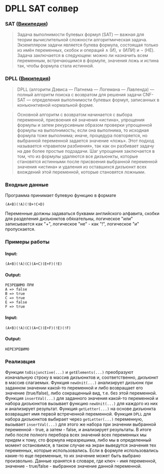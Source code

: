 # DPLL SAT солвер

### SAT ([Википедия](https://ru.wikipedia.org/wiki/%D0%97%D0%B0%D0%B4%D0%B0%D1%87%D0%B0_%D0%B2%D1%8B%D0%BF%D0%BE%D0%BB%D0%BD%D0%B8%D0%BC%D0%BE%D1%81%D1%82%D0%B8_%D0%B1%D1%83%D0%BB%D0%B5%D0%B2%D1%8B%D1%85_%D1%84%D0%BE%D1%80%D0%BC%D1%83%D0%BB#%D0%92%D1%8B%D1%87%D0%B8%D1%81%D0%BB%D0%B8%D1%82%D0%B5%D0%BB%D1%8C%D0%BD%D0%B0%D1%8F_%D1%81%D0%BB%D0%BE%D0%B6%D0%BD%D0%BE%D1%81%D1%82%D1%8C))
> Задача выполнимости булевых формул (SAT) — важная для теории вычислительной сложности алгоритмическая задача. Экземпляром задачи является булева формула, состоящая только из имён переменных, скобок и операций $\wedge$ (И), $\vee$  (ИЛИ) и $\neg$  (HE). Задача заключается в следующем: можно ли назначить всем переменным, встречающимся в формуле, значения ложь и истина так, чтобы формула стала истинной.

### DPLL ([Википедия](https://ru.wikipedia.org/wiki/DPLL#%D0%A0%D0%B5%D0%B0%D0%BB%D0%B8%D0%B7%D0%B0%D1%86%D0%B8%D0%B8_%D0%B8_%D0%BF%D1%80%D0%B8%D0%BB%D0%BE%D0%B6%D0%B5%D0%BD%D0%B8%D1%8F))
>DPLL (алгоритм Дэвиса — Патнема — Логемана — Лавленда) — полный алгоритм поиска с возвратом для решения задачи CNF-SAT — определения выполнимости булевых формул, записанных в конъюнктивной нормальной форме.

>Основной алгоритм с возвратом начинается с выбора переменной, присвоения ей значения «истина», упрощения формулы и затем рекурсивным образом проверки упрощенной формулы на выполнимость; если она выполнима, то исходная формула тоже выполнима; иначе, процедура повторяется, но выбранной переменной задается значение «ложь». Этот подход называется «правилом разбиения», так как он разбивает задачу на две более простые подзадачи. Шаг упрощения заключается в том, что из формулы удаляются все дизъюнкты, которые становятся истинными после присвоения выбранной переменной значения «истина» и удаления из оставшихся дизъюнкт всех вхождений этой переменной, которые становятся ложными.

### Входные данные
Программа принимает булевую функцию в формате 
```
(A+B)(!A)(!B+!C+D)
```
Переменные должны задаваться буквами английского алфавита, скобки для разделения дизъюнктов обяхательны, логическое "или" записывается как "+", логическое "не" - как "!", логическое "и" пропускается.

### Примеры работы

#### Input:
```
(A+B)(!A)(C)(A+C)(E+F)(!E)
````

#### Output:

```
РЕЗРЕШИМО ПРИ
A => false
B => true
C => true
E => false
F => true
```

#### Input:
```
(A+B)(!A)(C)(A+C)(E+F)(!E)(!F)
````

#### Output:

```
НЕРЕЗРЕШИМО
```

### Реализвция
Функции ```toDisjunctive(...)``` и ```getElements(...)``` преобразуют изначальную строку в массив дизъюнктов и, соответственно, дизъюнкт в массив слагаемых. Функция ```newUnit(...)``` анализирует дизъюнк при заданном значении какой-то переменной и либо возвращает его значение (true/false), либо сокращенный вид, т.е. без этой переменной. Функция ```insertVal(...)``` для заданного значения какой-то переменной и набора дизъюнктов вызывает функцию ```newUnit(...)``` для каждого из них и анализирует результат. Функция ```getLetter(...)``` на основе дизъюнкта возвращает имя первой встреченной переменной. Функция ```DPLL``` для набора дизъюнктов выбирает через ```getLetter(...)``` переменную, вызывает ```insertVal(...)``` для этого же набора при значении выбранной переменной - true, а затем - false, и анализирует результаты. В итоге либо после полного перебора всех значений всех переменных мы придем к тому, сто формула неразрешима, либо мы в определенный момент остановимся, в таком случае на экран выведутся значения тех переменных, которые использовались. Если в формуле использовались какие-то еще переменные, то их значение может быть выбрано произвольно. Данные хранятся в словаре, где ключ - имя переменной, значение - true/false - выбранное значение данной переменной.
